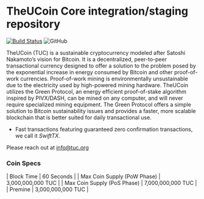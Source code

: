 TheUCoin Core integration/staging repository
=================================================
[![Build Status](https://travis-ci.org/theucoin/theucoin.svg?branch=master)](https://travis-ci.org/theucoin/theucoin) ![GitHub](https://img.shields.io/github/license/mashape/apistatus.svg)

TheUCoin (TUC) is a sustainable cryptocurrency modeled after Satoshi Nakamoto’s vision for Bitcoin. It is a decentralized, peer-to-peer transactional currency designed to offer a solution to the problem posed by the exponential increase in energy consumed by Bitcoin and other proof-of-work currencies. Proof-of-work mining is environmentally unsustainable due to the electricity used by high-powered mining hardware. TheUCoin utilizes the Green Protocol, an energy efficient proof-of-stake algorithm inspired by PIVX/DASH, can be mined on any computer, and will never require specialized mining equipment. The Green Protocol offers a simple solution to Bitcoin sustainability issues and provides a faster, more scalable blockchain that is better suited for daily transactional use.

- Fast transactions featuring guaranteed zero confirmation transactions, we call it _SwiftTX_.



Please reach out at info@tuc.org

### Coin Specs
| Block Time                  | 60 Seconds      |
| Max Coin Supply (PoW Phase) | 3,000,000,000 TUC    |
| Max Coin Supply (PoS Phase) | 7,000,000,000  TUC |
| Premine                     | 3,000,000,000 TUC    |


